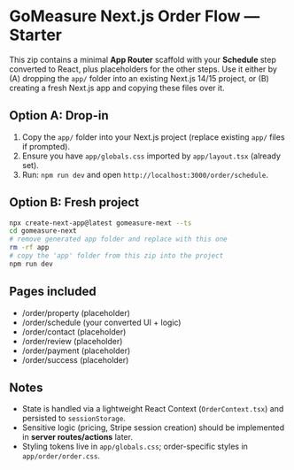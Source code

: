 # GoMeasure Next.js Order Flow — Starter

This zip contains a minimal **App Router** scaffold with your **Schedule** step converted to React,
plus placeholders for the other steps. Use it either by (A) dropping the `app/` folder into an existing
Next.js 14/15 project, or (B) creating a fresh Next.js app and copying these files over it.

## Option A: Drop-in
1) Copy the `app/` folder into your Next.js project (replace existing `app/` files if prompted).
2) Ensure you have `app/globals.css` imported by `app/layout.tsx` (already set).
3) Run: `npm run dev` and open `http://localhost:3000/order/schedule`.

## Option B: Fresh project
```bash
npx create-next-app@latest gomeasure-next --ts
cd gomeasure-next
# remove generated app folder and replace with this one
rm -rf app
# copy the 'app' folder from this zip into the project
npm run dev
```

## Pages included
- /order/property (placeholder)
- /order/schedule (your converted UI + logic)
- /order/contact (placeholder)
- /order/review  (placeholder)
- /order/payment (placeholder)
- /order/success (placeholder)

## Notes
- State is handled via a lightweight React Context (`OrderContext.tsx`) and persisted to `sessionStorage`.
- Sensitive logic (pricing, Stripe session creation) should be implemented in **server routes/actions** later.
- Styling tokens live in `app/globals.css`; order-specific styles in `app/order/order.css`.

